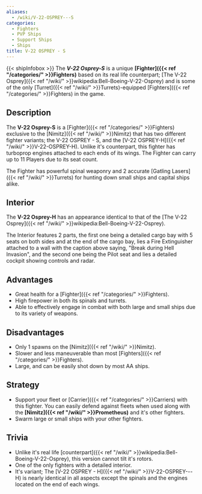 ```yaml
---
aliases:
  - /wiki/V-22-OSPREY---S
categories:
  - Fighters
  - PVP Ships
  - Support Ships
  - Ships
title: V-22 OSPREY - S
---
```


{{< shipInfobox >}} The **_V-22 Osprey-S_** is a unique **[Fighter]({{< ref "/categories/" >}}Fighters)** based on its real life counterpart; [The V-22 Osprey]({{< ref "/wiki/" >}}wikipedia:Bell-Boeing-V-22-Osprey) and is some of the only [Turret]({{< ref "/wiki/" >}}Turrets)-equipped [Fighters]({{< ref "/categories/" >}}Fighters) in the game.

## Description

The **V-22 Osprey-S** is a [Fighter]({{< ref "/categories/" >}}Fighters) exclusive to the [Nimitz]({{< ref "/wiki/" >}}Nimitz) that has two different fighter variants; the V-22 OSPREY - S, and the [V-22 OSPREY-H]({{< ref "/wiki/" >}}V-22-OSPREY-H). Unlike it's counterpart, this fighter has turboprop engines attached to each ends of its wings. The Fighter can carry up to 11 Players due to its seat count.

The Fighter has powerful spinal weaponry and 2 accurate [Gatling Lasers]({{< ref "/wiki/" >}}Turrets) for hunting down small ships and capital ships alike.

## Interior

The **V-22 Osprey-H** has an appearance identical to that of the [The V-22 Osprey]({{< ref "/wiki/" >}}wikipedia:Bell-Boeing-V-22-Osprey).

The Interior features 2 parts, the first one being a detailed cargo bay with 5 seats on both sides and at the end of the cargo bay, lies a Fire Extinguisher attached to a wall with the caption above saying, "Break during Hell Invasion", and the second one being the Pilot seat and lies a detailed cockpit showing controls and radar.

## Advantages

- Great health for a [Fighter]({{< ref "/categories/" >}}Fighters).
- High firepower in both its spinals and turrets.
- Able to effectively engage in combat with both large and small ships due to its variety of weapons.

## Disadvantages

- Only 1 spawns on the [Nimitz]({{< ref "/wiki/" >}}Nimitz).
- Slower and less maneuverable than most [Fighters]({{< ref "/categories/" >}}Fighters).
- Large, and can be easily shot down by most AA ships.

## Strategy

- Support your fleet or [Carrier]({{< ref "/categories/" >}}Carriers) with this fighter. You can easily defend against fleets when used along with the **[Nimitz]({{< ref "/wiki/" >}}Prometheus)** and it's other fighters.
- Swarm large or small ships with your other fighters.

## Trivia

- Unlike it's real life [counterpart]({{< ref "/wiki/" >}}wikipedia:Bell-Boeing-V-22-Osprey), this version cannot tilt it's rotors.
- One of the only fighters with a detailed interior.
- It's variant; The [V-22 OSPREY - H]({{< ref "/wiki/" >}}V-22-OSPREY---H) is nearly identical in all aspects except the spinals and the engines located on the end of each wings.
